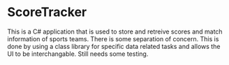 # ScoreTracker
This is a C# application that is used to store and retreive scores and match information of sports teams.
There is some separation of concern. This is done by using a class library for specific data related tasks and allows the UI to be interchangable.
Still needs some testing.
